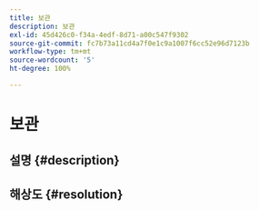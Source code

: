 ```yaml
---
title: 보관
description: 보관
exl-id: 45d426c0-f34a-4edf-8d71-a00c547f9302
source-git-commit: fc7b73a11cd4a7f0e1c9a1007f6cc52e96d7123b
workflow-type: tm+mt
source-wordcount: '5'
ht-degree: 100%

---
```


# 보관

## 설명 {#description}

## 해상도 {#resolution}
